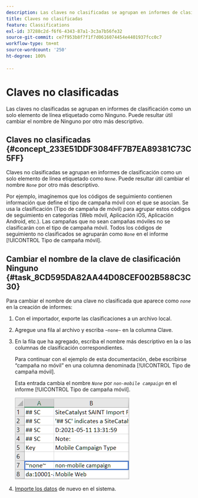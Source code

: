 ```yaml
---
description: Las claves no clasificadas se agrupan en informes de clasificación como un solo elemento de línea etiquetado como Ninguno. Puede resultar útil cambiar el nombre de Ninguno por otro más descriptivo.
title: Claves no clasificadas
feature: Classifications
exl-id: 37288c2d-f6f6-4343-87a1-3c3a7b56fe32
source-git-commit: ce7f953b8f7f1f7d0616074454e4401937fcc0c7
workflow-type: tm+mt
source-wordcount: '250'
ht-degree: 100%

---
```


# Claves no clasificadas

Las claves no clasificadas se agrupan en informes de clasificación como un solo elemento de línea etiquetado como Ninguno. Puede resultar útil cambiar el nombre de Ninguno por otro más descriptivo.

## Claves no clasificadas {#concept_233E51DDF3084FF7B7EA89381C73C5FF}

Claves no clasificadas se agrupan en informes de clasificación como un solo elemento de línea etiquetado como *`None`*. Puede resultar útil cambiar el nombre *`None`* por otro más descriptivo.

Por ejemplo, imaginemos que los códigos de seguimiento contienen información que define el tipo de campaña móvil con el que se asocian. Se usa la clasificación (Tipo de campaña de móvil) para agrupar estos códigos de seguimiento en categorías (Web móvil, Aplicación iOS, Aplicación Android, etc.). Las campañas que no sean campañas móviles no se clasificarán con el tipo de campaña móvil. Todos los códigos de seguimiento no clasificados se agruparán como *`None`* en el informe [!UICONTROL Tipo de campaña móvil].

## Cambiar el nombre de la clave de clasificación Ninguno {#task_8CD595DA82AA44D08CEF002B588C3C30}

<!-- 

t_rename_classification_none.xml

 -->

Para cambiar el nombre de una clave no clasificada que aparece como *`none`* en la creación de informes:

1. Con el importador, exporte las clasificaciones a un archivo local.
1. Agregue una fila al archivo y escriba `~none~` en la columna Clave.
1. En la fila que ha agregado, escriba el nombre más descriptivo en la o las columnas de clasificación correspondientes.

   Para continuar con el ejemplo de esta documentación, debe escribirse “campaña no móvil” en una columna denominada [!UICONTROL Tipo de campaña móvil].

   Esta entrada cambia el nombre *`None`* por *`non-mobile campaign`* en el informe [!UICONTROL Tipo de campaña móvil].

   ![Ejemplo de clave no clasificada](/help/components/classifications/importer/assets/non-classified-key.png)

1. [Importe los datos](/help/components/classifications/importer/import-file.md) de nuevo en el sistema.
